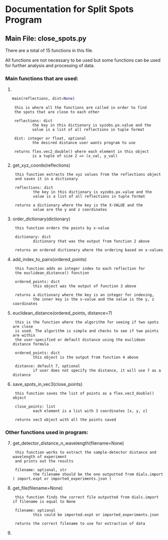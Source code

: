 # Documentation for Split Spots Program

## Main File: close_spots.py

There are a total of 15 functions in this file.

All functions are not necessary to be used but some functions can be used for
further analysis and processing of data.

### Main functions that are used:

1.  
```python
   main(reflections, dist=None)  
```

        this is where all the functions are called in order to find
        the spots that are close to each other

        reflections: dict
                the key in this dictionary is xyzobs.px.value and the
                value is a list of all reflections in tuple format

        dist: integer or float, optional
                the desired distance user wants program to use

        returns flex.vec2_double() where each element in this object
                is a tuple of size 2 => (x_val, y_val)

2. get_xyz_coords(reflections)

        this function extracts the xyz values from the reflections object
        and saves it in a dictionary
        
        reflections: dict
                the key in this dictionary is xyzobs.px.value and the
                value is a list of all reflections in tuple format

        returns a dictionary where the key is the X-VALUE and the
                value are the y and z coordinates

3. order_dictionary(dictionary)

        this function orders the points by x-value

        dictionary: dict
                dictionary that was the output from function 2 above

        returns an ordered dictionary where the ordering based on x-values

4. add_index_to_pairs(ordered_points)
        
        this function adds an integer index to each reflection for
        the euclidean_distance() function 

        ordered_points: dict
                this object was the output of function 3 above

        returns a dictionary where the key is an integer for indexing,
                the inner key is the x-value and the value is the y, z coordinates
5. euclidean_distance(ordered_points, distance=7)

        this is the function where the algorithm for seeing if two spots are close
        is used. The algorithm is simple and checks to see if two points are within
        the user-specified or default distance using the euclidean distance formula

        ordered_points: dict
                this object is the output from function 4 above
        
        distance: default 7, optional
                if user does not specify the distance, it will use 7 as a distance

6. save_spots_in_vec3(close_points)

        this function saves the list of points as a flex.vec3_double() object

        close_points: list
                each element is a list with 3 coordinates [x, y, z]

        returns vec3 object with all the points saved

### Other functions used in program:

7. get_detector_distance_n_wavelength(filename=None)

        this function works to extract the sample-detector distance and wavelength of experiment
        and prints out the results

        filename: optional, str
                the filename should be the one outputted from dials.import ( import.expt or imported_experiments.json )

8. get_file(filename=None)

        this function finds the correct file outputted from dials.import if filename is equal to None

        filename: optional
                this could be imported.expt or imported_experiments.json

        returns the correct filename to use for extraction of data

9. 

